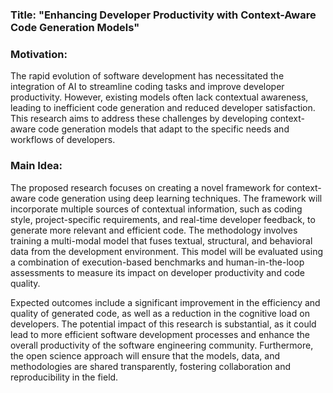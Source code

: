 ### Title: "Enhancing Developer Productivity with Context-Aware Code Generation Models"

### Motivation:
The rapid evolution of software development has necessitated the integration of AI to streamline coding tasks and improve developer productivity. However, existing models often lack contextual awareness, leading to inefficient code generation and reduced developer satisfaction. This research aims to address these challenges by developing context-aware code generation models that adapt to the specific needs and workflows of developers.

### Main Idea:
The proposed research focuses on creating a novel framework for context-aware code generation using deep learning techniques. The framework will incorporate multiple sources of contextual information, such as coding style, project-specific requirements, and real-time developer feedback, to generate more relevant and efficient code. The methodology involves training a multi-modal model that fuses textual, structural, and behavioral data from the development environment. This model will be evaluated using a combination of execution-based benchmarks and human-in-the-loop assessments to measure its impact on developer productivity and code quality.

Expected outcomes include a significant improvement in the efficiency and quality of generated code, as well as a reduction in the cognitive load on developers. The potential impact of this research is substantial, as it could lead to more efficient software development processes and enhance the overall productivity of the software engineering community. Furthermore, the open science approach will ensure that the models, data, and methodologies are shared transparently, fostering collaboration and reproducibility in the field.